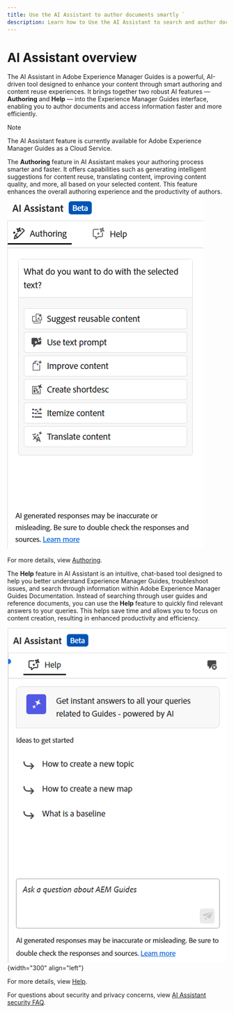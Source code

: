 ```yaml
---
title: Use the AI Assistant to author documents smartly `
description: Learn how to Use the AI Assistant to search and author documents smartly in Adobe Experience Manager Guides.
---
```

# AI Assistant overview 

The AI Assistant in Adobe Experience Manager Guides is a powerful, AI-driven tool designed to enhance your content through smart authoring and content reuse experiences. It brings together two robust AI features — **Authoring** and **Help** — into the Experience Manager Guides interface, enabling you to author documents and access information faster and more efficiently. 

>[!NOTE]
>
> The AI Assistant feature is currently available for Adobe Experience Manager Guides as a Cloud Service. 


The **Authoring** feature in AI Assistant makes your authoring process smarter and faster. It offers capabilities such as generating intelligent suggestions for content reuse, translating content, improving content quality, and more, all based on your selected content. This feature enhances the overall authoring experience and the productivity of authors. 
![ai assistant](./images/ai-assistant-panel.png)


For more details, view [Authoring](./ai-assistant-right-panel.md).

The **Help** feature in AI Assistant is an intuitive, chat-based tool designed to help you better understand Experience Manager Guides, troubleshoot issues, and search through information within Adobe Experience Manager Guides Documentation. Instead of searching through user guides and reference documents, you can use the **Help** feature to quickly find relevant answers to your queries. This helps save time and allows you to focus on content creation, resulting in enhanced productivity and efficiency.

![Smart Help panel](images/smart-help-panel.png){width="300" align="left"}

For more details, view [Help](./ai-based-smart-help.md).

For questions about security and privacy concerns, view [AI Assistant security FAQ](./ai-assistant-faq.md).




